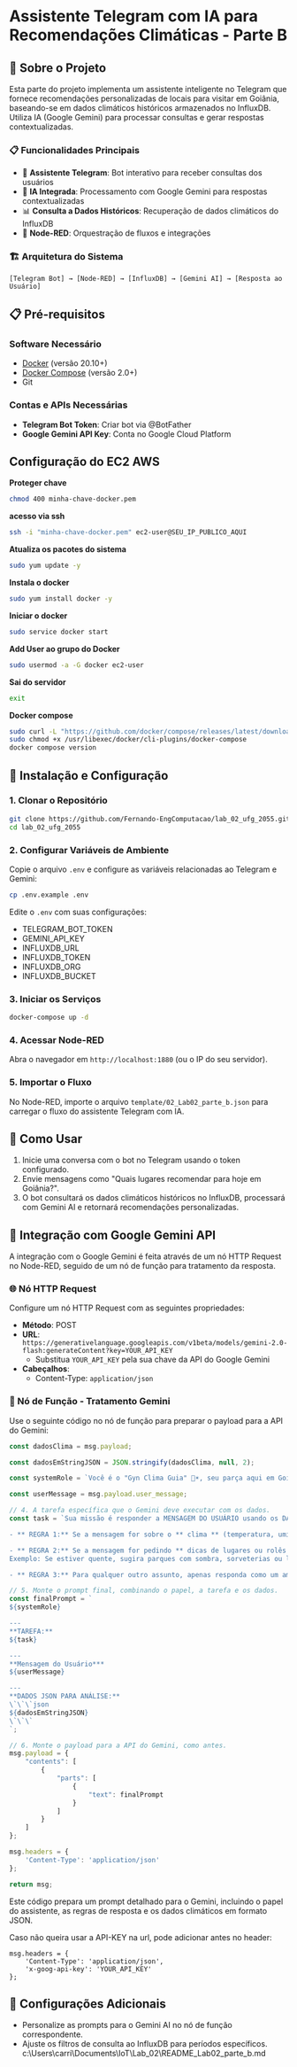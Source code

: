 # Assistente Telegram com IA para Recomendações Climáticas - Parte B

## 🌟 Sobre o Projeto

Esta parte do projeto implementa um assistente inteligente no Telegram que fornece recomendações personalizadas de locais para visitar em Goiânia, baseando-se em dados climáticos históricos armazenados no InfluxDB. Utiliza IA (Google Gemini) para processar consultas e gerar respostas contextualizadas.

### 📋 Funcionalidades Principais

- 🤖 **Assistente Telegram**: Bot interativo para receber consultas dos usuários
- 🧠 **IA Integrada**: Processamento com Google Gemini para respostas contextualizadas
- 📊 **Consulta a Dados Históricos**: Recuperação de dados climáticos do InfluxDB
- 🔄 **Node-RED**: Orquestração de fluxos e integrações

### 🏗️ Arquitetura do Sistema

```
[Telegram Bot] → [Node-RED] → [InfluxDB] → [Gemini AI] → [Resposta ao Usuário]
```

## 📋 Pré-requisitos

### Software Necessário

- [Docker](https://docs.docker.com/get-docker/) (versão 20.10+)
- [Docker Compose](https://docs.docker.com/compose/install/) (versão 2.0+)
- Git

### Contas e APIs Necessárias

- **Telegram Bot Token**: Criar bot via @BotFather
- **Google Gemini API Key**: Conta no Google Cloud Platform

## Configuração do EC2 AWS

**Proteger chave**

```bash
chmod 400 minha-chave-docker.pem
```

**acesso via ssh**

```bash
ssh -i "minha-chave-docker.pem" ec2-user@SEU_IP_PUBLICO_AQUI
```

**Atualiza os pacotes do sistema**

```bash
sudo yum update -y
```

**Instala o docker**

```bash
sudo yum install docker -y
```

**Iniciar o docker**

```bash
sudo service docker start
```

**Add User ao grupo do Docker**

```bash
sudo usermod -a -G docker ec2-user
```

**Sai do servidor**

```bash
exit
```

**Docker compose**

```bash
sudo curl -L "https://github.com/docker/compose/releases/latest/download/docker-compose-$(uname -s | tr '[:upper:]' '[:lower:]')-$(uname -m)" -o /usr/libexec/docker/cli-plugins/docker-compose
sudo chmod +x /usr/libexec/docker/cli-plugins/docker-compose
docker compose version
```

## 🚀 Instalação e Configuração

### 1. Clonar o Repositório

```bash
git clone https://github.com/Fernando-EngComputacao/lab_02_ufg_2055.git
cd lab_02_ufg_2055
```

### 2. Configurar Variáveis de Ambiente

Copie o arquivo `.env` e configure as variáveis relacionadas ao Telegram e Gemini:

```bash
cp .env.example .env
```

Edite o `.env` com suas configurações:

- TELEGRAM_BOT_TOKEN
- GEMINI_API_KEY
- INFLUXDB_URL
- INFLUXDB_TOKEN
- INFLUXDB_ORG
- INFLUXDB_BUCKET

### 3. Iniciar os Serviços

```bash
docker-compose up -d
```

### 4. Acessar Node-RED

Abra o navegador em `http://localhost:1880` (ou o IP do seu servidor).

### 5. Importar o Fluxo

No Node-RED, importe o arquivo `template/02_Lab02_parte_b.json` para carregar o fluxo do assistente Telegram com IA.

## 📖 Como Usar

1. Inicie uma conversa com o bot no Telegram usando o token configurado.
2. Envie mensagens como "Quais lugares recomendar para hoje em Goiânia?".
3. O bot consultará os dados climáticos históricos no InfluxDB, processará com Gemini AI e retornará recomendações personalizadas.

## 🤖 Integração com Google Gemini API

A integração com o Google Gemini é feita através de um nó HTTP Request no Node-RED, seguido de um nó de função para tratamento da resposta.

### 🌐 Nó HTTP Request

Configure um nó HTTP Request com as seguintes propriedades:

- **Método**: POST
- **URL**: `https://generativelanguage.googleapis.com/v1beta/models/gemini-2.0-flash:generateContent?key=YOUR_API_KEY`
  - Substitua `YOUR_API_KEY` pela sua chave da API do Google Gemini
- **Cabeçalhos**:
  - Content-Type: `application/json`

### 📝 Nó de Função - Tratamento Gemini

Use o seguinte código no nó de função para preparar o payload para a API do Gemini:

```javascript
const dadosClima = msg.payload;

const dadosEmStringJSON = JSON.stringify(dadosClima, null, 2);

const systemRole = `Você é o "Gyn Clima Guia" 🤖☀️, seu parça aqui em Goiânia! Sua vibe é ser super amigável, direto ao ponto e sempre ligado no que tá rolando na cidade e no clima. Use emojis para deixar a conversa mais leve e conectada!cidade de Goiânia-Goiás. `;

const userMessage = msg.payload.user_message;

// 4. A tarefa específica que o Gemini deve executar com os dados.
const task = `Sua missão é responder a MENSAGEM DO USUÁRIO usando os DADOS DO CLIMA como seu superpoder secreto. Siga estas regras:

- ** REGRA 1:** Se a mensagem for sobre o ** clima ** (temperatura, umidade, tempo, etc.), analise os DADOS DO CLIMA e faça um resumo gente boa e direto ao ponto.

- ** REGRA 2:** Se a mensagem for pedindo ** dicas de lugares ou rolês **, use os DADOS DO CLIMA para dar a melhor recomendação!
Exemplo: Se estiver quente, sugira parques com sombra, sorveterias ou lugares com ar condicionado 🍦. Se o tempo estiver agradável, um rolê ao ar livre é a pedida 🌳.

- ** REGRA 3:** Para qualquer outro assunto, apenas responda como um amigo local de Goiânia, sem precisar mencionar o clima.`;

// 5. Monte o prompt final, combinando o papel, a tarefa e os dados.
const finalPrompt = `
${systemRole}

---
**TAREFA:**
${task}

---
**Mensagem do Usuário***
${userMessage}

---
**DADOS JSON PARA ANÁLISE:**
\`\`\`json
${dadosEmStringJSON}
\`\`\`
`;

// 6. Monte o payload para a API do Gemini, como antes.
msg.payload = {
    "contents": [
        {
            "parts": [
                {
                    "text": finalPrompt
                }
            ]
        }
    ]
};

msg.headers = {
    'Content-Type': 'application/json'
};

return msg;
```

Este código prepara um prompt detalhado para o Gemini, incluindo o papel do assistente, as regras de resposta e os dados climáticos em formato JSON.

Caso não queira usar a API-KEY na url, pode adicionar antes no header:
```
msg.headers = {
    'Content-Type': 'application/json',
    'x-goog-api-key': 'YOUR_API_KEY'
};
```

## 🔧 Configurações Adicionais

- Personalize as prompts para o Gemini AI no nó de função correspondente.
- Ajuste os filtros de consulta ao InfluxDB para períodos específicos.</content>
<parameter name="filePath">c:\Users\carri\Documents\IoT\Lab_02\README_Lab02_parte_b.md